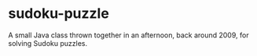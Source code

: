# sudoku-puzzle
A small Java class thrown together in an afternoon, back around 2009, for solving Sudoku puzzles.
